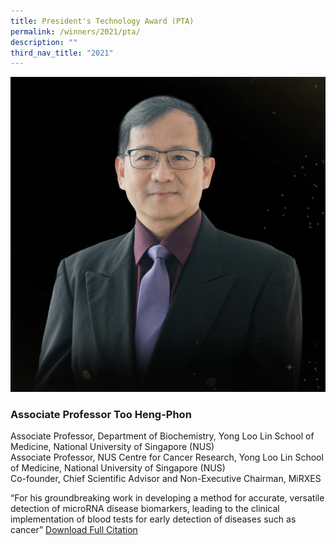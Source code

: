 ```yaml
---
title: President's Technology Award (PTA)
permalink: /winners/2021/pta/
description: ""
third_nav_title: "2021"
---
```


![Associate Professor Too Heng-Phon](/images/Winners/2021/Too%20Heng%20Phon.png)
### **Associate Professor Too Heng-Phon**
Associate Professor, Department of Biochemistry, Yong Loo Lin School of Medicine, National University of Singapore (NUS)  
Associate Professor, NUS Centre for Cancer Research, Yong Loo Lin School of Medicine, National University of Singapore (NUS)  
Co-founder, Chief Scientific Advisor and Non-Executive Chairman, MiRXES  

“For his groundbreaking work in developing a method for accurate, versatile detection of microRNA disease biomarkers, leading to the clinical implementation of blood tests for early detection of diseases such as cancer”
[Download Full Citation](/files/Winners/2021/PTA%202021_Prof%20Too%20Heng-Phon.pdf)
